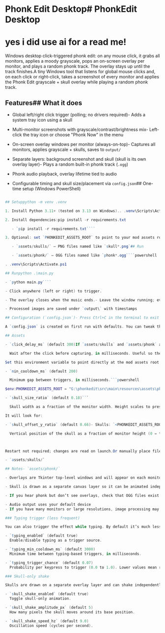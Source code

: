 # Phonk Edit Desktop# PhonkEdit Desktop

# yes i did use ai for a read me!

Windows desktop click-triggered phonk edit: on any mouse click, it grabs all monitors, applies a moody grayscale, pops an on-screen overlay per monitor, and plays a random phonk track. The overlay stays up until the track finishes.A tiny Windows tool that listens for global mouse clicks and, on each click or right-click, takes a screenshot of every monitor and applies the Phonk Edit grayscale + skull overlay while playing a random phonk track.



## Features## What it does

- Global left/right click trigger (polling; no drivers required)- Adds a system tray icon using a skull

- Multi-monitor screenshots with grayscale/contrast/brightness mix- Left-click the tray icon or choose "Phonk Now" in the menu

- On-screen overlay windows per monitor (always-on-top)- Captures all monitors, applies grayscale + skulls, saves to `output/`

- Separate layers: background screenshot and skull (skull is its own overlay layer)- Plays a random built-in phonk track (`.ogg`)

- Phonk audio playback, overlay lifetime tied to audio

- Configurable timing and skull size/placement via `config.json`## One-time setup (Windows PowerShell)

```powershell

## Setuppython -m venv .venv

1. Install Python 3.11+ (tested on 3.13 on Windows).. .venv\Scripts\Activate.ps1

2. Install dependencies:pip install -r requirements.txt

   - `pip install -r requirements.txt````

3. Optional: set `PHONKEDIT_ASSETS_ROOT` to point to your mod assets root (auto-copies skulls and phonk audio on first run). If not set, put your assets here:

   - `assets/skulls/` — PNG files named like `skull*.png`## Run

   - `assets/phonk/` — OGG files named like `phonk*.ogg````powershell

. .venv\Scripts\Activate.ps1

## Runpython .\main.py

- `python main.py````

- Click anywhere (left or right) to trigger.

- The overlay closes when the music ends.- Leave the window running; every mouse click triggers the effect

- Processed images are saved under `output\` with timestamps

## Configuration (`config.json`)- Press Ctrl+C in the terminal to exit

A `config.json` is created on first run with defaults. You can tweak these values:

## Assets

- `click_delay_ms` (default 300)If `assets/skulls` and `assets/phonk` are empty, the app tries to auto-copy from the mod resources when available.

  Wait after the click before capturing, in milliseconds. Useful so the screenshot reflects the click action.

Set this environment variable to point directly at the mod assets root (folder containing `textures` and `sounds`):

- `min_cooldown_ms` (default 200)

  Minimum gap between triggers, in milliseconds.```powershell

$env:PHONKEDIT_ASSETS_ROOT = "G:\phonkedit\src\main\resources\assets\phonkedit"

- `skull_size_ratio` (default 0.18)```

  Skull width as a fraction of the monitor width. Height scales to preserve aspect ratio.

It will look for:

- `skull_offset_y_ratio` (default 0.66)- Skulls: `<PHONKEDIT_ASSETS_ROOT>\textures\gui\skull*.png`

  Vertical position of the skull as a fraction of monitor height (0 = top, 1 = bottom). 0.66 puts it around the lower third.- Audio: `<PHONKEDIT_ASSETS_ROOT>\sounds\phonk\phonk*.ogg`



Restart not required; changes are read on launch.Or manually place files into:

- `assets/skulls/`

## Notes- `assets/phonk/`

- Overlays are Tkinter top-level windows and will appear on each monitor at the captured resolution and position.

- Skull is drawn as a separate canvas layer so it can be animated independently in the future.## Notes

- If you hear phonk but don’t see overlays, check that OGG files exist and that your Python can create Tkinter windows (some RDP setups restrict this).- This app stays in the system tray; use the menu to exit

- Audio output uses your default device
- If you have many monitors or large resolutions, image processing may take a second

### Typing trigger (less frequent)

You can also trigger the effect while typing. By default it’s much less common than clicks. Configure via these options in `config.json`:

- `typing_enabled` (default true)
  Enable/disable typing as a trigger source.

- `typing_min_cooldown_ms` (default 3000)
  Minimum time between typing-based triggers, in milliseconds.

- `typing_trigger_chance` (default 0.07)
  Probability per keypress to trigger (0.0 to 1.0). Lower values mean rarer effects while typing.

### Skull-only shake

Skulls are drawn on a separate overlay layer and can shake independently from the screenshot background. Configure via:

- `skull_shake_enabled` (default true)
  Toggle skull-only animation.

- `skull_shake_amplitude_px` (default 5)
  How many pixels the skull moves around its base position.

- `skull_shake_speed_hz` (default 9.0)
  Oscillation speed (cycles per second).
